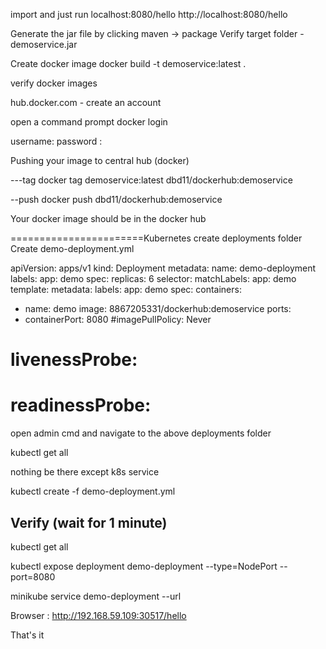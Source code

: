 import and just run
localhost:8080/hello
http://localhost:8080/hello

Generate the jar file by clicking maven -> package
Verify target folder - demoservice.jar 

Create docker image
docker build -t demoservice:latest .

verify 
docker images

hub.docker.com  - create an account

open a command prompt
docker login

username:
password : 

Pushing your image to central hub (docker)

---tag
docker tag demoservice:latest dbd11/dockerhub:demoservice


--push
docker push dbd11/dockerhub:demoservice

Your docker image should be in the docker hub

=======================Kubernetes
create deployments folder
Create demo-deployment.yml

apiVersion: apps/v1
kind: Deployment
metadata:
name: demo-deployment
labels:
app: demo
spec:
replicas: 6
selector:
matchLabels:
app: demo
template:
metadata:
labels:
app: demo
spec:
containers:
- name: demo
image: 8867205331/dockerhub:demoservice
ports:
- containerPort: 8080
#imagePullPolicy: Never
# livenessProbe:
# readinessProbe:

open admin cmd and navigate to the above deployments folder

kubectl get all

nothing be there except k8s service

kubectl create -f demo-deployment.yml 

Verify (wait for 1 minute)
----
kubectl get all

kubectl expose deployment demo-deployment --type=NodePort --port=8080

minikube service demo-deployment --url

Browser : 
http://192.168.59.109:30517/hello


That's it 